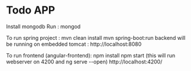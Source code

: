 # Todo APP

Install mongodb
Run : mongod

To run spring project :
mvn clean install
mvn spring-boot:run
backend will be running on embedded tomcat : http://localhost:8080

To run frontend (angular-frontend):
npm install
npm start  (this will run webserver on 4200 and ng serve --open)
http://localhost:4200/


